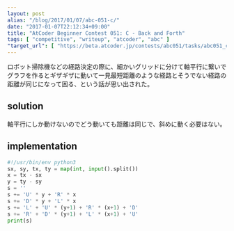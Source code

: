 ```yaml
---
layout: post
alias: "/blog/2017/01/07/abc-051-c/"
date: "2017-01-07T22:12:34+09:00"
title: "AtCoder Beginner Contest 051: C - Back and Forth"
tags: [ "competitive", "writeup", "atcoder", "abc" ]
"target_url": [ "https://beta.atcoder.jp/contests/abc051/tasks/abc051_c" ]
---
```


ロボット掃除機などの経路決定の際に、細かいグリッドに分けて軸平行に繋いでグラフを作るとギザギザに動いて一見最短距離のような経路とそうでない経路の距離が同じになって困る、という話が思い出された。

## solution

軸平行にしか動けないのでどう動いても距離は同じで、斜めに動く必要はない。

## implementation

``` python
#!/usr/bin/env python3
sx, sy, tx, ty = map(int, input().split())
x = tx - sx
y = ty - sy
s = ''
s += 'U' * y + 'R' * x
s += 'D' * y + 'L' * x
s += 'L' + 'U' * (y+1) + 'R' * (x+1) + 'D'
s += 'R' + 'D' * (y+1) + 'L' * (x+1) + 'U'
print(s)
```
